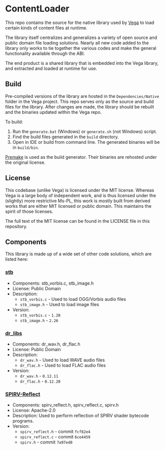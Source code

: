 # ContentLoader

This repo contains the source for the native library used by [Vega](https://github.com/VegaLib/Vega) to load certain kinds of content files at runtime.

The library itself centralizes and generalizes a variety of open source and public domain file loading solutions. Nearly all new code added to the library only works to tie together the various codes and make the general functionality available through the ABI.

The end product is a shared library that is embedded into the Vega library, and extracted and loaded at runtime for use.

## Build

Pre-compiled versions of the library are hosted in the `Dependencies/Native` folder in the Vega project. This repo serves only as the source and build files for the library. After changes are made, the library should be rebuilt and the binaries updated within the Vega repo.

To build:

1. Run the `generate.bat` (Windows) or `generate.sh` (not Windows) script.
2. Find the build files generated in the `build` directory.
3. Open in IDE or build from command line. The generated binaries will be in `build/bin`.

[Premake](https://premake.github.io/) is used as the build generator. Their binaries are rehosted under the original license.

## License

This codebase (unlike Vega) is licensed under the MIT license. Whereas Vega is a large body of independent work, and is thus licensed under the (slightly) more restrictive Ms-PL, this work is mostly built from derived works that are either MIT licensed or public domain. This maintains the spirit of those licenses.

The full text of the MIT license can be found in the LICENSE file in this repository.

## Components

This library is made up of a wide set of other code solutions, which are listed here:

### [stb](https://github.com/nothings/stb)

* Components: stb_vorbis.c, stb_image.h
* License: Public Domain
* Description:
  * `stb_vorbis.c` - Used to load OGG/Vorbis audio files
  * `stb_image.h` - Used to load image files
* Version:
  * `stb_vorbis.c` - `1.20`
  * `stb_image.h` - `2.26`

### [dr_libs](https://github.com/mackron/dr_libs)

* Components: dr_wav.h, dr_flac.h
* License: Public Domain
* Description:
  * `dr_wav.h` - Used to load WAVE audio files
  * `dr_flac.h` - Used to load FLAC audio files
* Version:
  * `dr_wav.h` - `0.12.11`
  * `dr_flac.h` - `0.12.20`

### [SPIRV-Reflect](https://github.com/KhronosGroup/SPIRV-Reflect)

* Components: spirv_reflect.h, spirv_reflect.c, spirv.h
* License: Apache-2.0
* Description: Used to perform reflection of SPIRV shader bytecode programs.
* Version:
  * `spirv_reflect.h` - commit `fcf82e4`
  * `spirv_reflect.c` - commit `6ce4459`
  * `spirv.h` - commit `7a97ed0`
